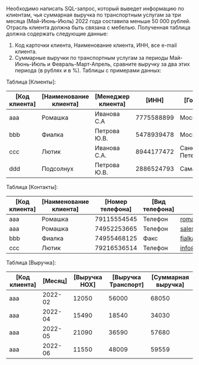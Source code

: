 Необходимо написать SQL-запрос, который выведет информацию по клиентам, чья суммарная выручка по транспортным услугам за три месяца (Май-Июнь-Июль) 2022 года составила меньше 50 000 рублей. Отрасль клиента должна быть связана с мебелью.
Полученная таблица должна содержать следующие данные:
1.	Код карточки клиента, Наименование клиента, ИНН, все e-mail клиента.
2.	Суммарные выручки по транспортным услугам за периоды Май-Июнь-Июль и Февраль-Март-Апрель, сравните выручку за два этих периода (в рублях и в %).
Таблицы с примерами данных:

Таблица [Клиенты]: 

|[Код клиента]	| [Наименование клиента] | [Менеджер клиента] | [ИНН]      | [Город]        | [Отрасль] | 
|---            | ---                    | ---                | ---        |---             |--- |
| aaa           | Ромашка                | Иванова С.А        | 7775588899 | Москва         | Детские товары |
| bbb	          | Фиалка	               | Петрова Ю.В.	      | 5478939478 | Москва	        | Мебель|
| ccc	          | Лютик	                 | Иванова С.А.	      | 8944177472 | Санкт-Петербург| Бакалея|
| ddd	          | Подсолнух	             | Петрова Ю.В.	      | 2886524793 | Самара	        | Мебельная фурнитура|

Таблица [Контакты]: 

|[Код клиента]	|[Наименование клиента]	|[Номер телефона]	|[Вид телефона]	|[E-mail]	          |[Признак Реклама]|
|---              | ---                   | ---                 | ---       |---              |--- |
|aaa	            |Ромашка	              |79115554545	        |Телефон	  |romashka@rsh.ru  |1|
|aaa	            |Ромашка	              |74952253665	        |Телефон	  |sales@rsh.ru     |1|
|bbb	            |Фиалка	                |74955468125	        |Факс	      |fialka@mail.ru   |0|
|ccc	            |Лютик	                |79216536514	        |Телефон	  |info@lutik.ru    |1|

Таблица [Выручка]: 

|[Код клиента]	|[Месяц]	|[Выручка НОХ]	|[Выручка Транспорт]	|[Суммарная выручка]
|---            | ---     | ---           | ---                 |---               |
|aaa	          |2022-02	|12050	        |56000	              |68050|
|aaa	          |2022-04	|15490	        |18540	              |34030|
|aaa	          |2022-05	|21090	        |36590	              |57680|
|aaa	          |2022-06	|11550	        |48009	              |59559|

